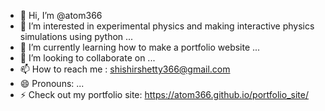 - 👋 Hi, I’m @atom366
- 👀 I’m interested in experimental physics and making interactive physics simulations using python ...
- 🌱 I’m currently learning how to make a portfolio website ...
- 💞️ I’m looking to collaborate on ...
- 📫 How to reach me : shishirshetty366@gmail.com
- 😄 Pronouns: ...
- ⚡ Check out my portfolio site: https://atom366.github.io/portfolio_site/

<!---
atom366/atom366 is a ✨ special ✨ repository because its `README.md` (this file) appears on your GitHub profile.
You can click the Preview link to take a look at your changes.
--->
